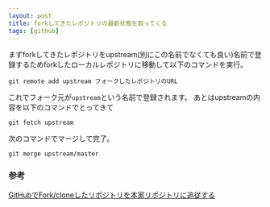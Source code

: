 ```yaml
---
layout: post
title: forkしてきたレポジトリの最新状態を取ってくる
tags: [github]
---
```


まずforkしてきたレポジトリをupstream(別にこの名前でなくても良い)名前で登録するためforkしたローカルレポジトリに移動して以下のコマンドを実行。

```
git remote add upstream フォークしたレポジトリのURL
```

これでフォーク元が`upstream`という名前で登録されます。
あとはupstreamの内容を以下のコマンドでとってきて

```
git fetch upstream
```

次のコマンドでマージして完了。
```
git merge upstream/master
```

### 参考
[GitHubでFork/cloneしたリポジトリを本家リポジトリに追従する](http://qiita.com/xtetsuji/items/555a1ef19ed21ee42873)
